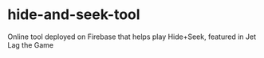 # hide-and-seek-tool
Online tool deployed on Firebase that helps play Hide+Seek, featured in Jet Lag the Game
